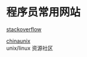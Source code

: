 # 程序员常用网站

[stackoverflow](https://stackoverflow.com/)

[chinaunix](http://bbs.chinaunix.net/)  
unix/linux 资源社区

